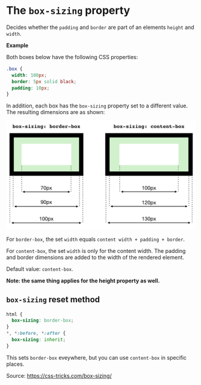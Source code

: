 # The `box-sizing` property

Decides whether the `padding` and `border` are part of an elements `height` and `width`.



**Example**

Both boxes below have the following CSS properties:

```css
.box {
  width: 100px;
  border: 5px solid black;
  padding: 10px;
}
```



In addition, each box has the `box-sizing` property set to a different value. The resulting dimensions are as shown:

![](images/box-sizing.png)

For `border-box`, the set `width` equals `content width + padding + border`.

For `content-box`, the set `width` is only for the content width. The padding and border dimensions are added to the width of the rendered element.

Default value: `content-box`.

**Note: the same thing applies for the height property as well.**



## `box-sizing` reset method

```css
html {
  box-sizing: border-box;
}
*, *:before, *:after {
  box-sizing: inherit;
}
```

This sets `border-box` eveywhere, but you can use `content-box` in specific places.



Source: https://css-tricks.com/box-sizing/
